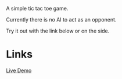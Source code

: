 A simple tic tac toe game.

Currently there is no AI to act as an opponent.

Try it out with the link below or on the side.

# Links
[Live Demo](https://remiferiaa.github.io/tictactoe/)